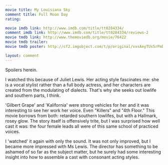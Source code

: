 ```yaml
---
movie title: My Louisiana Sky
comment title: Full Moon Day
rating: 

movie imdb link: http://www.imdb.com/title/tt0284334/
comment imdb link: http://www.imdb.com/title/tt0284334/reviews-2
movie tmdb link: http://www.themoviedb.org/movie/76422
movie tmdb trailer: 
movie tmdb poster: http://cf2.imgobject.com/t/p/original/vxsAeyTUs5rPmDfZcj8LUQnsq0j.jpg

layout: comment
---
```


Spoilers herein.

I watched this because of Juliet Lewis. Her acting style fascinates me: she is a vocal stylist rather than a full body actress, and her characters are created from the modulating of dialects. That's why she seeks out lowlife and southern parts, I think.

'Gilbert Grape' and 'Kalifornia' were strong vehicles for her and it was interesting to see her work her voice. Even "Killers" and "4th Floor." This movie borrows from both: retarded southern lowlifes, but with a Hallmark, rosey glow. The story itself is offensively trite, but I was surprised how well cast it was: the four female leads all were of this same school of practiced voices.

I 'watched' it again with only the sound. It was not only improved, but I became more impressed with Ms Lewis. The director has something to be ashamed of so far as the subject matter, but he surely had some interesting insight into how to assemble a cast with consonant acting styles.